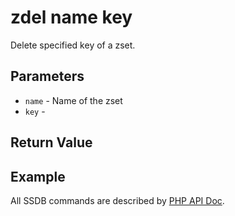 # zdel name key

Delete specified key of a zset.

## Parameters

* `name` - Name of the zset
* `key` -

## Return Value

## Example

All SSDB commands are described by [PHP API Doc](https://ssdb.io/docs/php/).
